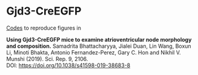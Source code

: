 # Gjd3-CreEGFP

[Codes](https://nbviewer.jupyter.org/github/jlduan/Gjd3-CreEGFP/blob/master/notebooks/analyze_sc_refactored.ipynb) to reproduce figures in

**Using Gjd3-CreEGFP mice to examine atrioventricular node morphology and composition.** Samadrita Bhattacharyya, Jialei Duan, Lin Wang, Boxun Li, Minoti Bhakta, Antonio Fernandez-Perez, Gary C. Hon and Nikhil V. Munshi (2019). Sci. Rep. 9, 2106.  
DOI: <https://doi.org/10.1038/s41598-019-38683-8>
